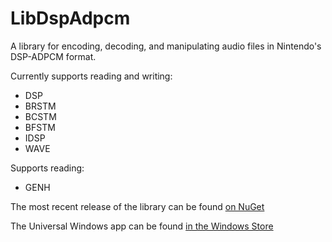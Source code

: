 # LibDspAdpcm
A library for encoding, decoding, and manipulating audio files in Nintendo's DSP-ADPCM format.

Currently supports reading and writing:
* DSP
* BRSTM
* BCSTM
* BFSTM
* IDSP
* WAVE

Supports reading:
* GENH

The most recent release of the library can be found [on NuGet](https://www.nuget.org/packages/DspAdpcm/)

The Universal Windows app can be found [in the Windows Store](https://www.microsoft.com/store/apps/9nblggh4s2wn)
